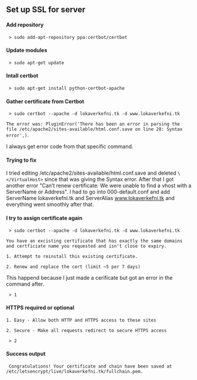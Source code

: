 ## Set up SSL for server

#### Add repository
  ` > sudo add-apt-repository ppa:certbot/certbot`
  
#### Update modules
  ` > sudo apt-get update`
  
#### Intall certbot
  ` > sudo apt-get install python-certbot-apache`
  
#### Gather certificate from Certbot
  ` > sudo certbot --apache -d lokaverkefni.tk -d www.lokaverkefni.tk`
  
`The error was: PluginError('There has been an error in parsing the file /etc/apache2/sites-available/html.conf.save on line 28: Syntax error',)`.

I always get error code from that specific command. 

#### Trying to fix
I tried editing /etc/apache2/sites-available/html.conf.save and deleted `\</VirtualHost>` since that was giving the Syntax error.
After that I got another error "Can’t renew certificate: We were unable to find a vhost with a ServerName or Address". I had to go into 000-default.conf and add ServerName lokaverkefni.tk and ServerAlias www.lokaverkefni.tk and everything went smoothly after that.
  
#### I try to assign certificate again
  ` > sudo certbot --apache -d lokaverkefni.tk -d www.lokaverkefni.tk`

`You have an excisting certificate that has exactly the same domains and certficiate name you requested and isn't close to expiry.`

  `1. Attempt to reinstall this existing certificate.`
  
  `2. Renew and replace the cert (limit ~5 per 7 days)`
  
This happend because I just made a cerificate but got an error in the command after.
  
  ` > 1`

  
#### HTTPS required or optional
  `1. Easy - Allow both HTTP and HTTPS access to these sites`
  
  `2. Secure - Make all requests redirect to secure HTTPS access`

  ` > 2`

#### Success output
  ` Congratulations! Your certificate and chain have been saved at
   /etc/letsencrypt/live/lokaverkefni.tk/fullchain.pem.`
